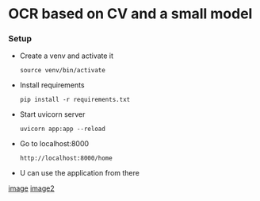 # OCR based on CV and a small model

### Setup
-   Create a venv and activate it
    ```
    source venv/bin/activate
    ```

- Install requirements
    ```
    pip install -r requirements.txt
    ```

- Start uvicorn server
    ```
    uvicorn app:app --reload
    ```

- Go to localhost:8000
    ```
    http://localhost:8000/home
    ```

- U can use the application from there

[image](/assets/asset1.jpg)
[image2](/assets/asset2.jpg)